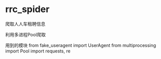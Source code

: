 # rrc_spider
爬取人人车租聘信息

利用多进程Pool爬取

用到的模块
from fake_useragent import UserAgent
from multiprocessing import Pool
import requests, re
